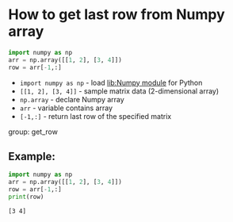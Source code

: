 # How to get last row from Numpy array

```python
import numpy as np
arr = np.array([[1, 2], [3, 4]])
row = arr[-1,:]
```

- `import numpy as np` - load [lib:Numpy module](/python-numpy/how-to-install-python-numpy-lib) for Python
- `[[1, 2], [3, 4]]` - sample matrix data (2-dimensional array)
- `np.array` - declare Numpy array
- `arr` - variable contains array
- `[-1,:]` - return last row of the specified matrix

group: get_row

## Example: 
```python
import numpy as np
arr = np.array([[1, 2], [3, 4]])
row = arr[-1,:]
print(row)
```
```
[3 4]

```

